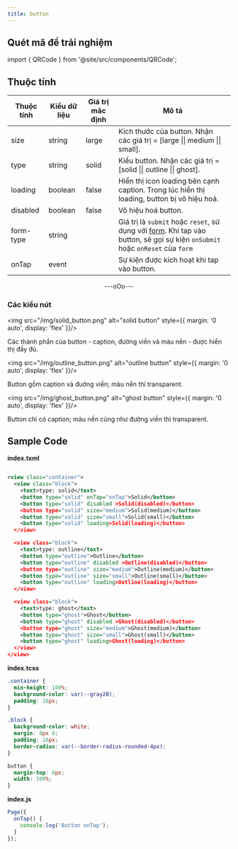 ```yaml
---
title: button
---
```


## Quét mã để trải nghiệm

import { QRCode } from '@site/src/components/QRCode';

<QRCode page="pages/component/basic/button/index" />

## Thuộc tính

| Thuộc tính | Kiểu dữ liệu | Giá trị măc định | Mô tả                                                                                                                                                    |
| ---------- | ------------ | ---------------- | -------------------------------------------------------------------------------------------------------------------------------------------------------- |
| size       | string       | large            | Kích thước của button. Nhận các giá trị = [large \|\| medium \|\| small].                                                                                |
| type       | string       | solid            | Kiểu button. Nhận các giá trị = [solid \|\| outline \|\| ghost].                                                                                         |
| loading    | boolean      | false            | Hiển thị icon loading bên cạnh caption. Trong lúc hiển thị loading, button bị vô hiệu hoá.                                                               |
| disabled   | boolean      | false            | Vô hiệu hoá button.                                                                                                                                      |
| form-type  | string       |                  | Giá trị là `submit` hoặc `reset`, sử dụng với [form](/docs/component/form/form). Khi tap vào button, sẽ gọi sự kiện `onSubmit` hoặc `onReset` của `form` |
| onTap      | event        |                  | Sự kiện được kích hoạt khi tap vào button.                                                                                                               |

<div align="center"> ---oOo--- </div>

### Các kiểu nút

<img src="/img/solid_button.png" alt="solid button" style={{ margin: '0 auto', display: 'flex' }}/>

Các thành phần của button - caption, đường viền và màu nền - được hiển thị đầy đủ.

<img src="/img/outline_button.png" alt="outline button" style={{ margin: '0 auto', display: 'flex' }}/>

Button gồm caption và đuờng viền; màu nền thì transparent.

<img src="/img/ghost_button.png" alt="ghost button" style={{ margin: '0 auto', display: 'flex' }}/>

Button chỉ có caption; màu nền cũng như đường viền thì transparent.

## Sample Code

**index.txml**

```xml

<view class="container">
  <view class="block">
    <text>type: solid</text>
    <button type="solid" onTap="onTap">Solid</button>
    <button type="solid" disabled >Solid(disabled)</button>
    <button type="solid" size="medium">Solid(medium)</button>
    <button type="solid" size="small">Solid(small)</button>
    <button type="solid" loading>Solid(loading)</button>
  </view>

  <view class="block">
    <text>type: outline</text>
    <button type="outline">Outline</button>
    <button type="outline" disabled >Outline(disabled)</button>
    <button type="outline" size="medium">Outline(medium)</button>
    <button type="outline" size="small">Outline(small)</button>
    <button type="outline" loading>Outline(loading)</button>
  </view>

  <view class="block">
    <text>type: ghost</text>
    <button type="ghost">Ghost</button>
    <button type="ghost" disabled >Ghost(disabled)</button>
    <button type="ghost" size="medium">Ghost(medium)</button>
    <button type="ghost" size="small">Ghost(small)</button>
    <button type="ghost" loading>Ghost(loading)</button>
  </view>
</view>
```

**index.tcss**

```css
.container {
  min-height: 100%;
  background-color: var(--gray20);
  padding: 16px;
}

.block {
  background-color: white;
  margin: 8px 0;
  padding: 16px;
  border-radius: var(--border-radius-rounded-4px);
}

button {
  margin-top: 8px;
  width: 100%;
}
```

**index.js**

```js
Page({
  onTap() {
    console.log('Button onTap');
  }
});
```
